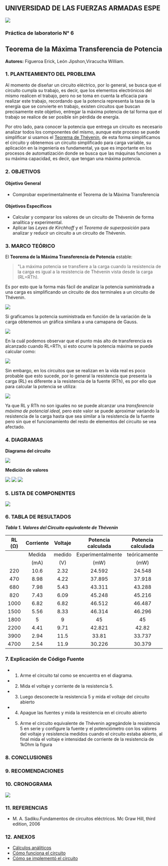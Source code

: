 ## UNIVERSIDAD DE LAS FUERZAS ARMADAS ESPE
![](https://github.com/erickfi/Practica-5/blob/master/Img/Escudo.jpg)
### Práctica de laboratorio N° 6
## Teorema de la Máxima Transferencia de Potencia
**Autores:** Figueroa Erick, León Jipshon,Viracucha William.
### 1. PLANTEAMIENTO DEL PROBLEMA
Al momento de diseñar un circuito eléctrico, por lo general, se busca que el circuito cumpla su trabajo, es decir, que los elementos electrónicos del mismo realicen el trabajo, pero no se toma en cuenta la eficacia para realizar este trabajo, recordando que la potencia representa la tasa de la energía que se convierte en trabajo, existen circuitos que buscan precisamente este objetivo, entregar la máxima potencia de tal forma que el trabajo se realice de ser posible sin pérdida de energía.

Por otro lado, para conocer la potencia que entrega un circuito es necesario analizar todos los componentes del mismo, aunque este proceso se puede simplificar si usamos el [Teorema de Thévenin](https://github.com/erickfi/Practica-5), de esta forma simplificamos el circuito y obtenemos un circuito simplificado para carga variable, su aplicación en la ingeniería es fundamental, ya que es importante en los procesos de automatización donde se busca que las máquinas funcionen a su máxima capacidad, es decir, que tengan una máxima potencia.


### 2. OBJETIVOS
#### Objetivo General
- Comprobar experimentalmente el Teorema de la Máxima Transferencia
#### Objetivos Específicos
- Calcular y comparar los valores de un circuito de Thévenin de forma analítica y experimental.
- Aplicar las *Leyes de Kirchhoff* y el *Teorema de superposición* para analizar y reducir un circuito a un circuito de Thévenin.
### 3. MARCO TEÓRICO
El **Teorema de la Máxima Transferencia de Potencia** estable:
> "La máxima potencia se transfiere a la carga cuando la resistencia de la carga es igual a la resistencia de Thévenin vista desde la carga (RL=RTh).

Es por esto que la forma más fácil de analizar la potencia suministrada a una carga es simplificando un circuito de dos terminales a un circuito de Thévenin.

![](https://github.com/erickfi/Practica-5/blob/master/Img/Cambio%20circuito.PNG)

Si graficamos la potencia suministrada en función de la variación de la carga obtenemos un gráfica similara a una camapana de Gauss.

![](https://github.com/erickfi/Laboratorio-6/blob/master/Img/Grafica.PNG)

En la cuál podemos observar que el punto más alto de transferencia es alcanzado cuando RL=RTh, si esto ocurre la potencia máxima se puede calcular como:

![](https://github.com/erickfi/Laboratorio-6/blob/master/Img/Con%20RTH.PNG)

Sin embargo, en los circuitos que se realizan en la vida real es poco probable que esto sucede, por lo general la resistencia que presenta la carga (RL) es diferente a la resistencia de la fuente (RTh), es por ello que para calcular la potencia se utiliza:

![](https://github.com/erickfi/Laboratorio-6/blob/master/Img/Con%20RL.PNG)

Ya que RL y RTh no son iguales no se puede alcanzar una _transferencia máxima de potencial ideal,_ pero este valor se puede aproximar variando la resistencia de la carga hasta que sea similar a la resistencia de la fuente pero sin que el funcionamiento del resto de elementos del circuito se vea afectado.


### 4. DIAGRAMAS
**Diagrama del circuito**

![](https://github.com/erickfi/Laboratorio-6/blob/master/Img/Diagrama.PNG)

**Medición de valores**

![](https://github.com/erickfi/Laboratorio-6/blob/master/Img/Thinker%206.1.PNG)
![](https://github.com/erickfi/Laboratorio-6/blob/master/Img/Thinker%206.2.PNG)
![](https://github.com/erickfi/Laboratorio-6/blob/master/Img/Thinker%206.3.PNG)

### 5. LISTA DE COMPONENTES

![](https://github.com/erickfi/Laboratorio-6/blob/master/Img/Materiales.PNG)

### 6. TABLA DE RESULTADOS

***Tabla 1. Valores del Circuito equivalente de Thévenin***

|   RL (Ω)  | Corriente  |   Voltaje  | Potencia calculada | Potencia calculada | Error |
|:---------:|:----------:|:----------:|:------------------:|:------------------:|:-----:| 
|           |  Medida    |   medido   | Experimentalmente  | teóricamente       |       |
|           |   (mA)     |    (V)     |       (mW)         |        (mW)        |  (%)  |
|   220     |   10.6     |   2.32     | 24.592             | 24.548             | 0.18  |
|   470     |   8.98     |   4.22     | 37.895             | 37.918             | 0.06  |
|   680     |   7.98     |   5.43     | 43.311             | 43.288             | 0.1   |
|   820     |   7.43     |   6.09     | 45.248             | 45.216             | 0.07  |
|   1000    |   6.82     |   6.82     | 46.512             | 46.487             | 0.05  |
|   1500    |   5.56     |   8.33     | 46.314             | 46.296             | 0.04  |
|   1800    |   5        |   9        | 45                 | 45                 | 0     |
|   2200    |   4.41     |   9.71     | 42.821             | 42.82              | 0.002 |
|   3900    |   2.94     |   11.5     | 33.81              | 33.737             | 0.216 |
|   4700    |   2.54     |   11.9     | 30.226             | 30.379             | 0.5   |



### 7. Explicación de Código Fuente

- 1. Arme el circuito tal como se encuentra en el diagrama.
- 2. Mida el voltaje y corriente de la resistencia 5.
- 3. Luego desconecte la resistencia 5 y mida el voltaje del circuito abierto 
- 4. Apague las fuentes y mida la resistencia en el circuito abierto
- 5. Arme el circuito equivalente de Thévenin agregándole la resistencia 5 en serie y configure la fuente y el potenciómetro con los valores del voltaje y resistencia medidos cuando el circuito estaba abierto, al final mida el voltaje e intensidad de corriente de la resistencia de 1kOhm la figura 

### 8. CONCLUSIONES



### 9. RECOMENDACIONES


### 10. CRONOGRAMA

![](https://github.com/erickfi/Laboratorio-6/blob/master/Img/Cronograma%206.PNG)

### 11. REFERENCIAS
- M. A. Sadiku.Fundamentos de circuitos eléctricos. Mc Graw Hill, third edition, 2006
### 12. ANEXOS
- [Cálculos análiticos](https://github.com/erickfi/Practica-5/blob/master/Anexos/C%C3%A1lculos%20Anal%C3%ADticos.pdf)
- [Cómo funciona el circuito](https://www.youtube.com/watch?v=TRDsxjXFfmg&feature=youtu.be)
- [Cómo se implementó el circuito](https://www.youtube.com/watch?v=GO8c0AroBgk&feature=youtu.be)
